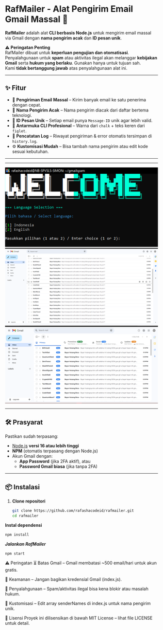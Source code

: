 # RafMailer - Alat Pengirim Email Gmail Massal 🚨

**RafMailer** adalah alat **CLI berbasis Node.js** untuk mengirim email massal via Gmail dengan **nama pengirim acak** dan **ID pesan unik**.  

⚠️ **Peringatan Penting**  
RafMailer dibuat untuk **keperluan pengujian dan otomatisasi**. Penyalahgunaan untuk **spam** atau aktivitas ilegal akan melanggar **kebijakan Gmail** serta **hukum yang berlaku**. Gunakan hanya untuk tujuan sah.  
Kami **tidak bertanggung jawab** atas penyalahgunaan alat ini.  

---

## ✨ Fitur
- 📧 **Pengiriman Email Massal** – Kirim banyak email ke satu penerima dengan cepat.  
- 👤 **Nama Pengirim Acak** – Nama pengirim diacak dari daftar bertema teknologi.  
- 📨 **ID Pesan Unik** – Setiap email punya `Message-ID` unik agar lebih valid.  
- 🎨 **Antarmuka CLI Profesional** – Warna dari `chalk` + teks keren dari `figlet`.  
- 📝 **Pencatatan Log** – Riwayat pengiriman & error otomatis tersimpan di `history.log`.  
- ⚙️ **Kustomisasi Mudah** – Bisa tambah nama pengirim atau edit kode sesuai kebutuhan.  

---

---


![Screenshot](./assets/image.png)
![Screenshot1](./assets/imagecopy.png)
![Screenshot2](./assets/imagecopy2.png)


---

## 🛠️ Prasyarat
Pastikan sudah terpasang:
- [Node.js](https://nodejs.org/) **versi 16 atau lebih tinggi**  
- **NPM** (otomatis terpasang dengan Node.js)  
- Akun Gmail dengan:
  - **App Password** (jika 2FA aktif), atau  
  - **Password Gmail biasa** (jika tanpa 2FA)  

---

## 📦 Instalasi

1. **Clone repositori**
   ```bash
   git clone https://github.com/rafashacodeid/rafmailer.git
   cd rafmailer
**Instal dependensi**

```bash
npm install
```
***Jalankan RafMailer***

```bash
npm start
```
⚠️ Peringatan
⏳ Batas Gmail – Gmail membatasi ~500 email/hari untuk akun gratis.

🔐 Keamanan – Jangan bagikan kredensial Gmail (index.js).

🚫 Penyalahgunaan – Spam/aktivitas ilegal bisa kena blokir atau masalah hukum.

🎨 Kustomisasi – Edit array senderNames di index.js untuk nama pengirim unik.

📜 Lisensi
Proyek ini dilisensikan di bawah MIT License – lihat file LICENSE untuk detail.

